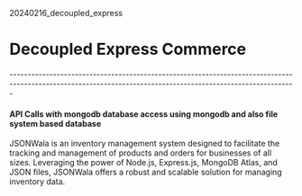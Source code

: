 20240216_decoupled_express

<h1>Decoupled Express Commerce</h1>
-------------------------------------------------------------------------------------------------------------------------------------------------------------

<h4>API Calls with mongodb database access using mongodb and also file system based database</h4>

JSONWala is an inventory management system designed to facilitate the tracking and management of products and orders for businesses of all sizes. Leveraging the power of Node.js, Express.js, MongoDB Atlas, and JSON files, JSONWala offers a robust and scalable solution for managing inventory data.
